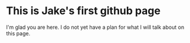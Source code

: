 # This is Jake's first github page

I'm glad you are here. I do not yet have a plan for what I will talk about on this page.
